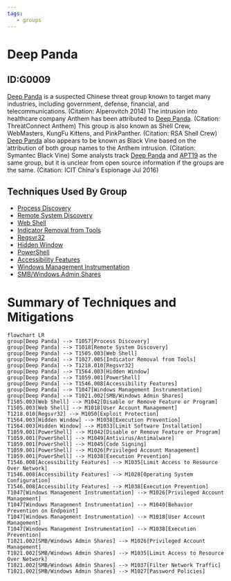 ```yaml
---
tags:
   - groups
---
```

# Deep Panda
## ID:G0009
[Deep Panda](/mitre/groups/G0009) is a suspected Chinese threat group known to target many industries, including government, defense, financial, and telecommunications. (Citation: Alperovitch 2014) The intrusion into healthcare company Anthem has been attributed to [Deep Panda](/mitre/groups/G0009). (Citation: ThreatConnect Anthem) This group is also known as Shell Crew, WebMasters, KungFu Kittens, and PinkPanther. (Citation: RSA Shell Crew) [Deep Panda](/mitre/groups/G0009) also appears to be known as Black Vine based on the attribution of both group names to the Anthem intrusion. (Citation: Symantec Black Vine) Some analysts track [Deep Panda](/mitre/groups/G0009) and [APT19](/mitre/groups/G0073) as the same group, but it is unclear from open source information if the groups are the same. (Citation: ICIT China's Espionage Jul 2016)
## Techniques Used By Group
* [Process Discovery](/mitre/techniques/T1057)
* [Remote System Discovery](/mitre/techniques/T1018)
* [Web Shell](/mitre/techniques/T1505/003)
* [Indicator Removal from Tools](/mitre/techniques/T1027/005)
* [Regsvr32](/mitre/techniques/T1218/010)
* [Hidden Window](/mitre/techniques/T1564/003)
* [PowerShell](/mitre/techniques/T1059/001)
* [Accessibility Features](/mitre/techniques/T1546/008)
* [Windows Management Instrumentation](/mitre/techniques/T1047)
* [SMB/Windows Admin Shares](/mitre/techniques/T1021/002)

# Summary of Techniques and Mitigations
```mermaid
flowchart LR
group[Deep Panda] --> T1057[Process Discovery]
group[Deep Panda] --> T1018[Remote System Discovery]
group[Deep Panda] --> T1505.003[Web Shell]
group[Deep Panda] --> T1027.005[Indicator Removal from Tools]
group[Deep Panda] --> T1218.010[Regsvr32]
group[Deep Panda] --> T1564.003[Hidden Window]
group[Deep Panda] --> T1059.001[PowerShell]
group[Deep Panda] --> T1546.008[Accessibility Features]
group[Deep Panda] --> T1047[Windows Management Instrumentation]
group[Deep Panda] --> T1021.002[SMB/Windows Admin Shares]
T1505.003[Web Shell] --> M1042[Disable or Remove Feature or Program]
T1505.003[Web Shell] --> M1018[User Account Management]
T1218.010[Regsvr32] --> M1050[Exploit Protection]
T1564.003[Hidden Window] --> M1038[Execution Prevention]
T1564.003[Hidden Window] --> M1033[Limit Software Installation]
T1059.001[PowerShell] --> M1042[Disable or Remove Feature or Program]
T1059.001[PowerShell] --> M1049[Antivirus/Antimalware]
T1059.001[PowerShell] --> M1045[Code Signing]
T1059.001[PowerShell] --> M1026[Privileged Account Management]
T1059.001[PowerShell] --> M1038[Execution Prevention]
T1546.008[Accessibility Features] --> M1035[Limit Access to Resource Over Network]
T1546.008[Accessibility Features] --> M1028[Operating System Configuration]
T1546.008[Accessibility Features] --> M1038[Execution Prevention]
T1047[Windows Management Instrumentation] --> M1026[Privileged Account Management]
T1047[Windows Management Instrumentation] --> M1040[Behavior Prevention on Endpoint]
T1047[Windows Management Instrumentation] --> M1018[User Account Management]
T1047[Windows Management Instrumentation] --> M1038[Execution Prevention]
T1021.002[SMB/Windows Admin Shares] --> M1026[Privileged Account Management]
T1021.002[SMB/Windows Admin Shares] --> M1035[Limit Access to Resource Over Network]
T1021.002[SMB/Windows Admin Shares] --> M1037[Filter Network Traffic]
T1021.002[SMB/Windows Admin Shares] --> M1027[Password Policies]
```